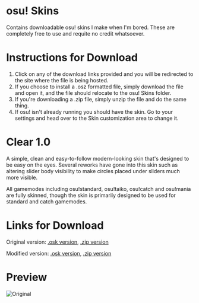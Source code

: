 # osu! Skins
Contains downloadable osu! skins I make when I'm bored. These are completely free to use and requite no credit whatsoever.

# Instructions for Download
1. Click on any of the download links provided and you will be redirected to the site where the file is being hosted.
2. If you choose to install a .osz formatted file, simply download the file and open it, and the file should relocate to the osu! Skins folder.
3. If you're downloading a .zip file, simply unzip the file and do the same thing.
4. If osu! isn't already running you should have the skin. Go to your settings and head over to the Skin customization area to change it.

# Clear 1.0
A simple, clean and easy-to-follow modern-looking skin that's designed to be easy on the eyes. Several reworks have gone into this skin such as altering slider body visibility to make circles placed under sliders much more visible.

All gamemodes including osu!standard, osu!taiko, osu!catch and osu!mania are fully skinned, though the skin is primarily designed to be used for standard and catch gamemodes.

# Links for Download

Original version:
[.osk version](https://www.mediafire.com/file/0pfh5830v1qa2v6/Clear_1.0.osk/file), [.zip version](https://www.mediafire.com/file/hvw95lyyhxq6pyr/Clear_1.0.osk.zip/file)

Modified version:
[.osk version](https://www.mediafire.com/file/0jmvj4weqln54ls/Clear_1.0_%255BModified_Lighting%255D.osk/file), [.zip version](https://www.mediafire.com/file/kh0795wydepcy08/Clear_1.0_%255BModified_Lighting%255D.osk.zip/file)

# Preview 
![Original](file:///Users/Izzy/Desktop/Screen%20Shot%202021-09-27%20at%209.51.26%20PM.png)
